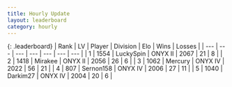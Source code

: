 ```yaml
---
title: Hourly Update
layout: leaderboard
category: hourly
---
```


{: .leaderboard}
| Rank | LV | Player | Division | Elo | Wins | Losses |
| --- | --- | --- | --- | --- | --- | --- |
| <span data-change="1">1</span> | 1554 | <span title="ID: 498412">LuckySpin</span> | ONYX II | <span data-change="27">2067</span> | <span data-change="2">21</span> | <span data-change="0">8</span> |
| <span data-change="-1">2</span> | 1418 | <span title="ID: 416373">Mirakee</span> | ONYX II | <span data-change="0">2056</span> | <span data-change="0">26</span> | <span data-change="0">6</span> |
| <span data-change="0">3</span> | 1062 | <span title="ID: 692745">Mercury</span> | ONYX IV | <span data-change="10">2022</span> | <span data-change="2">56</span> | <span data-change="0">21</span> |
| <span data-change="2">4</span> | 807 | <span title="ID: 556074">Sernon158</span> | ONYX IV | <span data-change="12">2006</span> | <span data-change="2">27</span> | <span data-change="0">11</span> |
| <span data-change="7">5</span> | 1040 | <span title="ID: 694036">Darkim27</span> | ONYX IV | <span data-change="47">2004</span> | <span data-change="5">20</span> | <span data-change="0">6</span> |